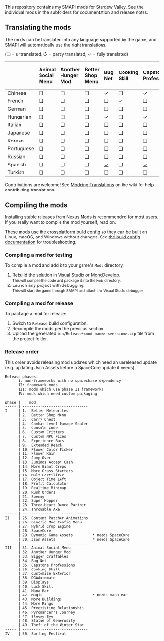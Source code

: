 ﻿This repository contains my SMAPI mods for Stardew Valley. See the individual mods in the
subfolders for documentation and release notes.

## Translating the mods
The mods can be translated into any language supported by the game, and SMAPI will automatically
use the right translations.

(❑ = untranslated, ↻ = partly translated, ✓ = fully translated)

&nbsp;     | Animal Social Menu | Another Hunger Mod | Better Shop Menu | Bug Net                  | Cooking Skill                  | Capstone Professions                  | Displays                   | Generic Mod Config Menu | Luck Skill                  | Magic                   | More Rings | Preexisting Relationships                 | Surfing Festival
---------- | :----------------- | :----------------- | :--------------- | :----------------------- | :----------------------------- | :------------------------------------ | :------------------------- | :---------------------- | :-------------------------- | ----------------------- | :--------- | ----------------------------------------- | ----------------
Chinese    | ❑                  | ❑                  | ❑                | [✓](BugNet/i18n/zh.json) | ❑                              | [✓](CapstoneProfessions/i18n/zh.json) | [✓](Displays/i18n/zh.json) | ❑                       | ❑                           | [✓](Magic/i18n/zh.json) | ✓          | [✓](PreexistingRelationship/i18n/zh.json) | ✓
French     | ❑                  | ❑                  | ❑                | ❑                        | [✓](CookingSkill/i18n/fr.json) | ❑                                     | ❑                          | ❑                       | [✓](LuckSkill/i18n/fr.json) | ❑                       | ❑          | ❑                                         | ❑
German     | ❑                  | ❑                  | ❑                | ❑                        | ❑                              | ❑                                     | [✓](Displays/i18n/de.json) | ❑                       | ❑                           | ❑                       | ❑          | ❑                                         | ❑
Hungarian  | ❑                  | ❑                  | ❑                | [✓](BugNet/i18n/hu.json) | ❑                              | [✓](CapstoneProfessions/i18n/hu.json) | ❑                          | ❑                       | ❑                           | ❑                       | ✓          | ❑                                         | ✓
Italian    | ❑                  | ❑                  | ❑                | ❑                        | ❑                              | ❑                                     | ❑                          | ❑                       | ❑                           | ❑                       | ❑          | ❑                                         | ❑
Japanese   | ❑                  | ❑                  | ❑                | ❑                        | ❑                              | ❑                                     | ❑                          | ❑                       | ❑                           | ❑                       | ❑          | ❑                                         | ❑
Korean     | ❑                  | ❑                  | ❑                | ❑                        | ❑                              | ❑                                     | ❑                          | ❑                       | ❑                           | [✓](Magic/i18n/ko.json) | ❑          | ❑                                         | ✓
Portuguese | ❑                  | ❑                  | ❑                | ❑                        | ❑                              | ❑                                     | ❑                          | ❑                       | ❑                           | [✓](Magic/i18n/pt.json) | ❑          | ❑                                         | ❑
Russian    | ❑                  | ❑                  | ❑                | ❑                        | ❑                              | ❑                                     | ❑                          | ❑                       | ❑                           | ❑                       | ❑          | ❑                                         | ✓
Spanish    | ❑                  | ❑                  | ❑                | [✓](BugNet/i18n/es.json) | ❑                              | [✓](CapstoneProfessions/i18n/es.json) | [✓](Displays/i18n/es.json) | ❑                       | ❑                           | [✓](Magic/i18n/es.json) | ✓          | [✓](PreexistingRelationship/i18n/es.json) | ✓
Turkish    | ❑                  | ❑                  | ❑                | ❑                        | ❑                              | ❑                                     | ❑                          | ❑                       | ❑                           | ❑                       | ❑          | ❑                                         | ❑

Contributions are welcome! See [Modding:Translations](https://stardewvalleywiki.com/Modding:Translations)
on the wiki for help contributing translations.

## Compiling the mods
Installing stable releases from Nexus Mods is recommended for most users. If you really want to
compile the mod yourself, read on.

These mods use the [crossplatform build config](https://www.nuget.org/packages/Pathoschild.Stardew.ModBuildConfig)
so they can be built on Linux, macOS, and Windows without changes. See [the build config documentation](https://www.nuget.org/packages/Pathoschild.Stardew.ModBuildConfig)
for troubleshooting.

### Compiling a mod for testing
To compile a mod and add it to your game's `Mods` directory:

1. Rebuild the solution in [Visual Studio](https://www.visualstudio.com/vs/community/) or [MonoDevelop](http://www.monodevelop.com/).  
   <small>This will compile the code and package it into the `Mods` directory.</small>
2. Launch any project with debugging.  
   <small>This will start the game through SMAPI and attach the Visual Studio debugger.</small>

### Compiling a mod for release
To package a mod for release:

1. Switch to `Release` build configuration.
2. Recompile the mods per the previous section.
3. Upload the generated `bin/Release/<mod name>-<version>.zip` file from the project folder.

### Release order
This order avoids releasing mod updates which need an unreleased update (e.g. updating Json Assets
before a SpaceCore update it needs).

```
Release phases:
      I: non-frameworks with no spacechase dependency
      II: framework mods
      III: mods which use phase II frameworks
      IV: mods which need custom packaging

phase |    mod
----- | ------------------------------
I     | 1.  Better Meteorites
      | 2.  Better Shop Menu
      | 3.  Carry Chest
      | 4.  Combat Level Damage Scaler
      | 5.  Console Code
      | 6.  Custom Critters
      | 7.  Custom NPC Fixes
      | 8.  Experience Bars
      | 9.  Extended Reach
      | 10. Flower Color Picker
      | 11. Flower Rain
      | 12. Jump Over
      | 13. Junimos Accept Cash
      | 14. More Giant Crops
      | 15. More Grass Starters
      | 16. MultiFertilizer
      | 17. Object Time Left
      | 18. Profit Calculator
      | 19. Realtime Minimap
      | 20. Rush Orders
      | 21. Spenny
      | 22. Super Hopper
      | 23. Three-Heart Dance Partner
      | 24. Throwable Axe
----- | ------------------------------
II    | 25. Content Patcher Animations
      | 26. Generic Mod Config Menu
      | 27. Hybrid Crop Engine
      | 28. SpaceCore
      | 29. Dynamic Game Assets         * needs SpaceCore
      | 30. Json Assets                 * needs SpaceCore
----- | ------------------------------
III   | 31. Animal Social Menu
      | 32. Another Hunger Mod
      | 33. Bigger Craftables
      | 34. Bug Net
      | 35. Capstone Professions
      | 36. Cooking Skill
      | 37. Customize Exterior
      | 38. DGAAutomate
      | 39. Displays
      | 40. Luck Skill
      | 41. Mana Bar
      | 42. Magic                       * needs Mana Bar
      | 43. More Buildings
      | 44. More Rings
      | 45. Preexisting Relationship
      | 46. Pyromancer's Journey
      | 47. Sleepy Eye
      | 48. Statue of Generosity
      | 49. Theft of the Winter Star
----- | ------------------------------
IV    | 50. Surfing Festival
```
